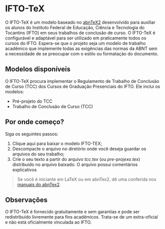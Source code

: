 # IFTO-TeX

O IFTO-TeX é um modelo baseado no [abnTeX2](http://www.abntex.net.br/) desenvolvido para auxiliar os alunos do Instituto Federal de Educação, Ciência e Tecnologia do Tocantins (IFTO) em seus trabalhos de conclusão de curso. O IFTO-TeX é configurável e adaptável para ser utilizado em praticamente todos os cursos do IFTO. Espera-se que o projeto seja um modelo de trabalho acadêmico que implemente todas as exigências das normas da ABNT sem a necessidade de se preocupar com o estilo ou formatação do documento.

## Modelos disponíveis

O IFTO-TeX procura implementar o Regulamento de Trabalho de Conclusão de Curso (TCC) dos Cursos de Graduação Presenciais do IFTO. Ele inclui os modelos:

* Pré-projeto do TCC
* Trabalho de Conclusão de Curso (TCC)

## Por onde começo?

Siga os seguintes passos:

1. Clique aqui para baixar o modelo IFTO-TEX;
2. Descompacte o arquivo no diretório onde você deseja guardar os arquivos do seu trabalho;
3. Crie o seu texto a partir do arquivo *tcc.tex* (ou *pre-projexo.tex*) distribuído no arquivo baixado. O arquivo possui comentários explicativos

> Se você é iniciante em LaTeX ou em abnTex2, dê uma conferida nos [manuais do abnTex2](https://github.com/abntex/abntex2/wiki/PorOndeComecar).

## Observações

O IFTO-TeX é fornecido gratuitamente e sem garantias e pode ser redistribuído livremente para fins acadêmicos. Trata-se de um  extra-oficial e não está oficialmente vinculada ao IFTO.

